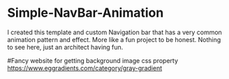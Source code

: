 # Simple-NavBar-Animation

I created this template and custom Navigation bar that has a very common animation pattern and effect.
More like a fun project to be honest.
Nothing to see here,
just an architect having fun.

#Fancy website for getting background image css property
https://www.eggradients.com/category/gray-gradient